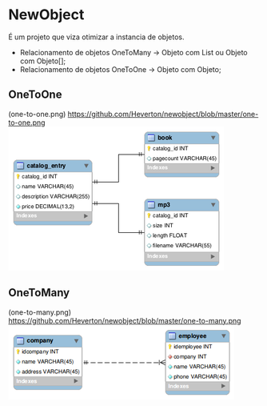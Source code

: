 NewObject
==========

É um projeto que viza otimizar a instancia de objetos. 

+ Relacionamento de objetos OneToMany -> Objeto com List ou Objeto com Objeto[];
+ Relacionamento de objetos OneToOne  ->  Objeto com Objeto;

## OneToOne

(one-to-one.png)
https://github.com/Heverton/newobject/blob/master/one-to-one.png
![Examples of how intersections look in the graph editor demo.](one-to-one.png)

## OneToMany

(one-to-many.png)
https://github.com/Heverton/newobject/blob/master/one-to-many.png
![Examples of how intersections look in the graph editor demo.](one-to-many.png)

